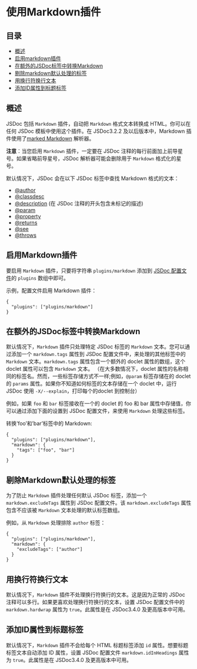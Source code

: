 <!--
title: 使用Markdown插件
order: 108
author: yuer
-->

# 使用Markdown插件

## 目录

- [概述](#概述)
- [启用markdown插件](#启用markdown插件)
- [在额外的JSDoc标签中转换Markdown](#在额外的jsdoc标签中转换markdown)
- [剔除markdown默认处理的标签](#剔除markdown默认处理的标签)
- [用换行符换行文本](#用换行符换行文本)
- [添加ID属性到标题标签](#添加id属性到标题标签)


## 概述

JSDoc 包括 `Markdown` 插件，自动把 `Markdown` 格式文本转换成 HTML。你可以在任何 JSDoc 模板中使用这个插件。在 JSDoc3.2.2 及以后版本中，Markdown 插件使用了[marked Markdown](https://github.com/chjj/marked) 解析器。

**注意**：当您启用 `Markdown` 插件，一定要在 JSDoc 注释的每行前面加上前导星号。如果省略前导星号，JSDoc 解析器可能会删除用于 `Markdown` 格式化的星号。

默认情况下，JSDoc 会在以下 JSDoc 标签中查找 Markdown 格式的文本：

- [@author](./tags-author.md)
- [@classdesc](./tags-classdesc.md)
- [@description](./tags-description.md) (在 JSDoc 注释的开头包含未标记的描述)
- [@param](./tags-param.md)
- [@property](./tags-property.md)
- [@returns](./tags-returns.md)
- [@see](./tags-see.md)
- [@throws](./tags-throws.md)

## 启用Markdown插件

要启用 `Markdown` 插件，只要将字符串 `plugins/markdown` 添加到 [JSDoc 配置文件](./about-configuring-jsdoc.md)的 `plugins` 数组中即可。

示例，配置文件启用 Markdown 插件：

```
{
  "plugins": ["plugins/markdown"]
}
```

## 在额外的JSDoc标签中转换Markdown

默认情况下，`Markdown` 插件只处理特定 JSDoc 标签的 `Markdown` 文本。您可以通过添加一个 `markdown.tags` 属性到 JSDoc 配置文件中，来处理的其他标签中的 `Markdown` 文本。`markdown.tags` 属性包含一个额外的 doclet 属性的数组，这个 doclet 属性可以包含 `Markdown` 文本。 （在大多数情况下，doclet 属性的名称相同的标签名。然而，一些标签存储方式不一样;例如，`@param` 标签存储在的 doclet 的 `params` 属性。如果你不知道如何标签的文本存储在一个 doclet 中，运行 JSDoc 使用 `-X/--explain`，打印每个的doclet 到控制台）

例如，如果 `foo` 和 `bar` 标签接收在一个的 doclet 的 foo 和 bar 属性中存储值，你可以通过添加下面的设置到 JSDoc 配置文件，来使用 `Markdown` 处理这些标签。

转换’foo’和’bar’标签中的 Markdown:

```
{
  "plugins": ["plugins/markdown"],
  "markdown": {
    "tags": ["foo", "bar"]
  }
}
```

## 剔除Markdown默认处理的标签

为了防止 `Markdown` 插件处理任何默认 JSDoc 标签，添加一个 `markdown.excludeTags` 属性到 JSDoc 配置文件。该 `markdown.excludeTags` 属性包含不应该被 `Markdown` 文本处理的默认标签数组。

例如，从 `Markdown` 处理排除 `author` 标签：

```
{
  "plugins": ["plugins/markdown"],
  "markdown": {
    "excludeTags": ["author"]
  }
}
```

## 用换行符换行文本

默认情况下，`Markdown` 插件不处理换行符换行的文本。这是因为正常的 JSDoc 注释可以多行。如果更喜欢处理换行符换行的文本，设置 JSDoc 配置文件中的 `markdown.hardwrap` 属性为 `true`。此属性是在 JSDoc3.4.0 及更高版本中可用。

## 添加ID属性到标题标签

默认情况下，`Markdown` 插件不会给每个 HTML 标题标签添加 `id` 属性。想要标题标签文本自动添加 ID 属性，设置 JSDoc 配置文件 `markdown.idInHeadings` 属性为 `true`。此属性是在 JSDoc3.4.0 及更高版本中可用。
